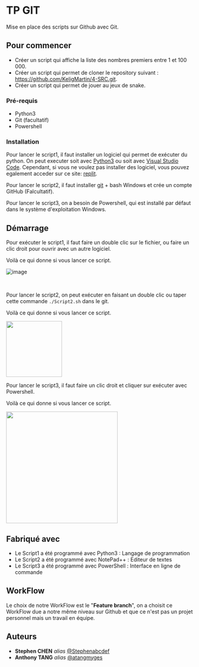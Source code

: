 # TP GIT

Mise en place des scripts sur Github avec Git. 

## Pour commencer

- Créer un script qui affiche la liste des nombres premiers entre 1 et 100 000. 
- Créer un script qui permet de cloner le repository suivant : https://github.com/KeligMartin/4-SRC.git.
- Créer un script qui permet de jouer au jeux de snake.

### Pré-requis

- Python3
- Git (facultatif)
- Powershell

### Installation

Pour lancer le script1, il faut installer un logiciel qui permet de exécuter du python. On peut executer soit avec [Python3](https://www.python.org/downloads/) ou soit avec [Visual Studio Code](https://code.visualstudio.com/). Cependant, si vous ne voulez pas installer des logiciel, vous pouvez egalement acceder sur ce site: [replit](https://replit.com/languages/python3).

Pour lancer le script2, il faut installer [git](https://git-scm.com/download) + bash Windows et crée un compte GitHub (Falcultatif). 

Pour lancer le script3, on a besoin de Powershell, qui est installé par défaut dans le système d'exploitation Windows.

## Démarrage

Pour exécuter le script1, il faut faire un double clic sur le fichier, ou faire un clic droit pour ouvrir avec un autre logiciel.

Voilà ce qui donne si vous lancer ce script.

![image](https://user-images.githubusercontent.com/114408183/193054754-70bff1c4-7674-4a77-af4a-b669e7d244c4.png)

<br>

Pour lancer le script2, on peut exécuter en faisant un double clic ou taper cette commande ```./Script2.sh``` dans le git. 

Voilà ce qui donne si vous lancer ce script.

<img src= "https://user-images.githubusercontent.com/114408210/193049585-4693b31e-d35e-478c-97f3-11659603b43f.png" width="(520" height="150">

<br>

Pour lancer le script3, il faut faire un clic droit et cliquer sur exécuter avec Powershell.

Voilà ce qui donne si vous lancer ce script.

<img src= "https://user-images.githubusercontent.com/114408183/193057836-42929b49-14b5-4c05-bb40-96152cee8976.png" width="(300" height="300">


## Fabriqué avec

- Le Script1 a été programmé avec Python3 : Langage de programmation
- Le Script2 a été programmé avec NotePad++ : Editeur de textes
- Le Script3 a été programmé avec PowerShell : Interface en ligne de commande


## WorkFlow
Le choix de notre WorkFlow est le "**Feature branch**", on a choisit ce WorkFlow due a notre même niveau sur Github et que ce n'est pas un projet personnel mais un travail en équipe.


## Auteurs
* **Stephen CHEN** _alias_ [@Stephenabcdef](https://github.com/Stephenabcdef)
* **Anthony TANG** _alias_ [@atangmyges](https://github.com/atangmyges)
